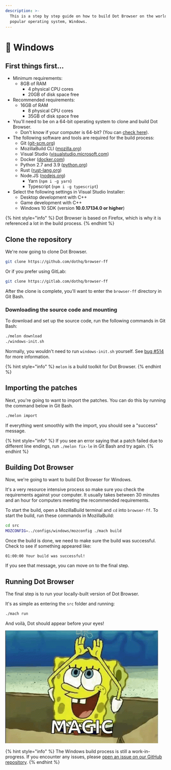 ```yaml
---
description: >-
  This is a step by step guide on how to build Dot Browser on the world's most
  popular operating system, Windows.
---
```


# 🏁 Windows

## First things first...

* Minimum requirements:
  * 8GB of RAM
    * 4 physical CPU cores
    * 20GB of disk space free
* Recommended requirements:
  * 16GB of RAM
    * 8 physical CPU cores
    * 35GB of disk space free
* You'll need to be on a 64-bit operating system to clone and build Dot Browser.
  * Don't know if your computer is 64-bit? \(You can [check here](https://superuser.com/a/1225322/1083268)\).
* The following software and tools are required for the build process:
  * Git \([git-scm.org](https://git-scm.org)\)
  * MozillaBuild CLI \([mozilla.org](https://ftp.mozilla.org/pub/mozilla.org/mozilla/libraries/win32/MozillaBuildSetup-Latest.exe)\)
  * Visual Studio \([visualstudio.microsoft.com](https://visualstudio.microsoft.com/downloads/)\)
  * Docker \([docker.com](https://www.docker.com)\)
  * Python 2.7 and 3.9 \([python.org](https://www.python.org/)\)
  * Rust \([rust-lang.org](https://www.rust-lang.org/tools/install)\)
  * Node.JS \([nodejs.org](https://nodejs.org)\)
    * Yarn \(`npm i -g yarn`\)
    * Typescript \(`npm i -g typescript`\)
* Select the following settings in Visual Studio Installer:
  * Desktop development with C++
  * Game development with C++
  * Windows 10 SDK \(version **10.0.17134.0 or higher**\)

{% hint style="info" %}
Dot Browser is based on Firefox, which is why it is referenced a lot in the build process.
{% endhint %}

## Clone the repository

We're now going to clone Dot Browser.

```bash
git clone https://github.com/dothq/browser-ff
```

Or if you prefer using GitLab:

```bash
git clone https://gitlab.com/dothq/browser-ff
```

After the clone is complete, you'll want to enter the `browser-ff` directory in Git Bash.

### Downloading the source code and mounting

To download and set up the source code, run the following commands in Git Bash:

```bash
./melon download
./windows-init.sh
```

Normally, you wouldn't need to run `windows-init.sh` yourself. See [bug \#514](https://github.com/dothq/browser/issues/514) for more information.

{% hint style="info" %}
`melon` is a build toolkit for Dot Browser.
{% endhint %}

## Importing the patches

Next, you're going to want to import the patches. You can do this by running the command below in Git Bash.

```bash
./melon import
```

If everything went smoothly with the import, you should see a "success" message.

{% hint style="info" %}
If you see an error saying that a patch failed due to different line endings, run `./melon fix-le` in Git Bash and try again.
{% endhint %}

## Building Dot Browser

Now, we're going to want to build Dot Browser for Windows.

It's a very resource intensive process so make sure you check the requirements against your computer. It usually takes between 30 minutes and an hour for computers meeting the recommended requirements.

To start the build, open a MozillaBuild terminal and `cd` into `browser-ff`. To start the build, run these commands in MozillaBuild:

```bash
cd src
MOZCONFIG=../configs/windows/mozconfig ./mach build
```

Once the build is done, we need to make sure the build was successful. Check to see if something appeared like:

```text
01:00:00 Your build was successful!
```

If you see that message, you can move on to the final step.

## Running Dot Browser

The final step is to run your locally-built version of Dot Browser.

It's as simple as entering the `src` folder and running:

```bash
./mach run
```

And voilà, Dot should appear before your eyes!

![It&apos;s magic! &#x2728;](../.gitbook/assets/tenor.gif)

{% hint style="info" %}
The Windows build process is still a work-in-progress. If you encounter any issues, please [open an issue on our GitHub repository](https://github.com/dothq/browser/issues/new/choose).
{% endhint %}

